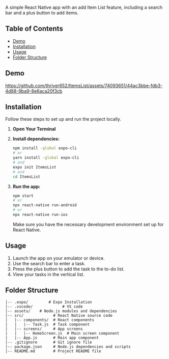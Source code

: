 A simple React Native app with an add Item List feature, including a search bar and a plus button to add items.

## Table of Contents

- [Demo](#demo)
- [Installation](#installation)
- [Usage](#usage)
- [Folder Structure](#folder-structure)

## Demo



https://github.com/thriver652/ItemsList/assets/74093651/44ac3bbe-fdb3-4d88-9ba9-8e6aca20f3cb








## Installation

Follow these steps to set up and run the project locally.

1. **Open Your Terminal**

2. **Install dependencies:**

    ```bash
    npm install -global expo-cli
    # or
    yarn install -global expo-cli
    # and
    expo init ItemsList
    # and
    cd ItemsList
    ```

3. **Run the app:**

    ```bash
    npm start
    # or
    npx react-native run-android
    # or
    npx react-native run-ios
    ```

    Make sure you have the necessary development environment set up for React Native.

## Usage

1. Launch the app on your emulator or device.
2. Use the search bar to enter a task.
3. Press the plus button to add the task to the to-do list.
4. View your tasks in the vertical list.

## Folder Structure

```plaintext
|-- .expo/         # Expo Installation
|-- .vscode/             # VS code
|-- assets/    # Node.js modules and dependencies
|-- src/             # React Native source code
|   |-- components/  # React components
|   |   |-- Task.js  # Task component
|   |-- screens/     # App screens
|   |   |-- HomeScreen.js  # Main screen component
|   |-- App.js       # Main app component
|-- .gitignore       # Git ignore file
|-- package.json     # Node.js dependencies and scripts
|-- README.md        # Project README file
